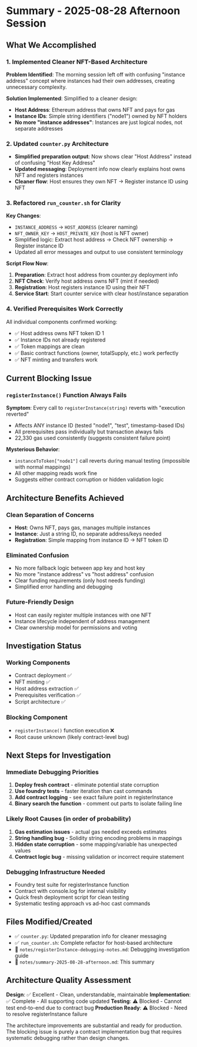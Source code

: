# Summary - 2025-08-28 Afternoon Session

## What We Accomplished

### 1. Implemented Cleaner NFT-Based Architecture
**Problem Identified**: The morning session left off with confusing "instance address" concept where instances had their own addresses, creating unnecessary complexity.

**Solution Implemented**: Simplified to a cleaner design:
- **Host Address**: Ethereum address that owns NFT and pays for gas
- **Instance IDs**: Simple string identifiers ("node1") owned by NFT holders
- **No more "instance addresses"**: Instances are just logical nodes, not separate addresses

### 2. Updated `counter.py` Architecture
- **Simplified preparation output**: Now shows clear "Host Address" instead of confusing "Host Key Address"
- **Updated messaging**: Deployment info now clearly explains host owns NFT and registers instances
- **Cleaner flow**: Host ensures they own NFT → Register instance ID using NFT

### 3. Refactored `run_counter.sh` for Clarity
**Key Changes**:
- `INSTANCE_ADDRESS` → `HOST_ADDRESS` (clearer naming)
- `NFT_OWNER_KEY` → `HOST_PRIVATE_KEY` (host is NFT owner)
- Simplified logic: Extract host address → Check NFT ownership → Register instance ID
- Updated all error messages and output to use consistent terminology

**Script Flow Now**:
1. **Preparation**: Extract host address from counter.py deployment info
2. **NFT Check**: Verify host address owns NFT (mint if needed)
3. **Registration**: Host registers instance ID using their NFT
4. **Service Start**: Start counter service with clear host/instance separation

### 4. Verified Prerequisites Work Correctly
All individual components confirmed working:
- ✅ Host address owns NFT token ID 1
- ✅ Instance IDs not already registered
- ✅ Token mappings are clean
- ✅ Basic contract functions (owner, totalSupply, etc.) work perfectly
- ✅ NFT minting and transfers work

## Current Blocking Issue

### `registerInstance()` Function Always Fails
**Symptom**: Every call to `registerInstance(string)` reverts with "execution reverted"
- Affects ANY instance ID (tested "node1", "test", timestamp-based IDs)
- All prerequisites pass individually but transaction always fails
- 22,330 gas used consistently (suggests consistent failure point)

**Mysterious Behavior**: 
- `instanceToToken["node1"]` call reverts during manual testing (impossible with normal mappings)
- All other mapping reads work fine
- Suggests either contract corruption or hidden validation logic

## Architecture Benefits Achieved

### Clean Separation of Concerns
- **Host**: Owns NFT, pays gas, manages multiple instances
- **Instance**: Just a string ID, no separate address/keys needed
- **Registration**: Simple mapping from instance ID → NFT token ID

### Eliminated Confusion
- No more fallback logic between app key and host key
- No more "instance address" vs "host address" confusion
- Clear funding requirements (only host needs funding)
- Simplified error handling and debugging

### Future-Friendly Design
- Host can easily register multiple instances with one NFT
- Instance lifecycle independent of address management
- Clear ownership model for permissions and voting

## Investigation Status

### Working Components
- Contract deployment ✅
- NFT minting ✅
- Host address extraction ✅
- Prerequisites verification ✅
- Script architecture ✅

### Blocking Component
- `registerInstance()` function execution ❌
- Root cause unknown (likely contract-level bug)

## Next Steps for Investigation

### Immediate Debugging Priorities
1. **Deploy fresh contract** - eliminate potential state corruption
2. **Use foundry tests** - faster iteration than cast commands
3. **Add contract logging** - see exact failure point in registerInstance
4. **Binary search the function** - comment out parts to isolate failing line

### Likely Root Causes (in order of probability)
1. **Gas estimation issues** - actual gas needed exceeds estimates
2. **String handling bug** - Solidity string encoding problems in mappings
3. **Hidden state corruption** - some mapping/variable has unexpected values
4. **Contract logic bug** - missing validation or incorrect require statement

### Debugging Infrastructure Needed
- Foundry test suite for registerInstance function
- Contract with console.log for internal visibility
- Quick fresh deployment script for clean testing
- Systematic testing approach vs ad-hoc cast commands

## Files Modified/Created
- ✅ `counter.py`: Updated preparation info for cleaner messaging
- ✅ `run_counter.sh`: Complete refactor for host-based architecture
- 📄 `notes/registerInstance-debugging-notes.md`: Debugging investigation guide
- 📄 `notes/summary-2025-08-28-afternoon.md`: This summary

## Architecture Quality Assessment
**Design**: ✅ Excellent - Clean, understandable, maintainable
**Implementation**: ✅ Complete - All supporting code updated
**Testing**: ⚠️ Blocked - Cannot test end-to-end due to contract bug
**Production Ready**: ⚠️ Blocked - Need to resolve registerInstance failure

The architecture improvements are substantial and ready for production. The blocking issue is purely a contract implementation bug that requires systematic debugging rather than design changes.